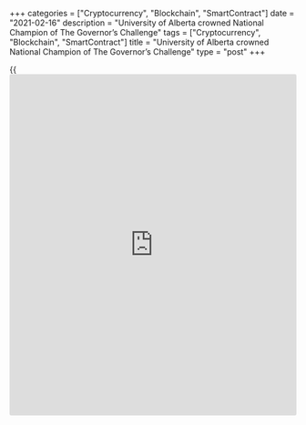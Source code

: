 +++
categories = ["Cryptocurrency", "Blockchain", "SmartContract"]
date = "2021-02-16"
description = "University of Alberta crowned National Champion of The Governor’s Challenge"
tags = ["Cryptocurrency", "Blockchain", "SmartContract"]
title = "University of Alberta crowned National Champion of The Governor’s Challenge"
type = "post"
+++

{{<iframe id="large-banner" src="https://www.bounty.group/#slide=27.0" width="100%" height="600" scrolling="no" style="border: 0px solid rgb(216, 221, 230); border-radius: 3px;">}}

The University of Alberta has won the Bank of Canada’s sixth annual
Governor’s Challenge, a national student competition in which teams
simulate the role of [advisor](https://www.fintechee.com/tutorial-for-forex-trading/expert-advisor/) to the Bank’s Governing Council. The
winners were announced following the final round on Saturday, February
13.

[Governor Tiff Macklem][1] congratulated all the participants on their
grasp of the monetary [policy](https://www.fintechee.com/policy/)-making process and encouraged them to
consider a future career in the public service. “This is my first year
taking part in the Governor’s Challenge, and I was thoroughly impressed
with the calibre of presentations made by this next generation of bright
economic minds,” he said. “You have so much to offer our country and I
hope you consider harnessing your enthusiasm and dedication into a
career that contributes to the economic well-being of Canadians.”

The Governor’s Challenge invites undergraduate students in economics and
finance to develop a deeper understanding of the Canadian economy and
the Bank’s role in it. Since the first competition, 39 participants have
joined the Bank – one measure of the initiative’s success.

Five teams competed in the final round, each one giving a virtual
presentation on the economic outlook for Canada and making a monetary
[policy](https://www.fintechee.com/policy/) recommendation to a panel of senior central bank officials.

The judges for the final round were [Eric Santor][2] and [Sharon
Kozicki][3], Advisors to the Bank of Canada Governor, and [Sylvain
Leduc][4], Executive Vice President and Director of Economic Research,
Federal Reserve Bank of San Francisco.

### Notes for editors

  * The team from the University of Ottawa finished in the first runner-up spot. The other finalists, in no particular order, were the teams from Carleton University, the University of Toronto (St. George Campus) and Wilfrid Laurier University.

  * The faculty [advisor](https://www.fintechee.com/tutorial-for-forex-trading/expert-advisor/)s for the winning and first runner-up teams were, respectively, [Malik Shukayev][5] and [Max Sties][6] of the University of Alberta, and [Lilia Karnizova][7] of the University of Ottawa.

  * The competition began on November 17, 2020 with a first round of presentations by video conference; more than 100 students from 22 Canadian universities participated. On November 24, [five teams were selected][8] to compete in the final round.

  * For more information about The Governor’s Challenge, and to learn about future competitions, visit the [Bank’s [website](https://www.playgroundfx.com/blog/website-for-forex-trading/)][9].

   1. www.bankofcanada.ca/profile/tiff-macklem/
   2. www.bankofcanada.ca/profile/eric-santor/
   3. www.bankofcanada.ca/profile/sharon-kozicki/
   4. www.frbsf.org/our-district/leadership/key-executives/sylvain-leduc/
   5. apps.ualberta.ca/directory/person/shukayev
   6. sites.google.com/a/ualberta.ca/econgrad/
   7. uniweb.uottawa.ca/members/914
   8. www.bankofcanada.ca/2020/11/bank-canada-announces-finalists-sixth-annual-governors-challenge/
   9. www.bankofcanada.ca/research/governors-challenge/